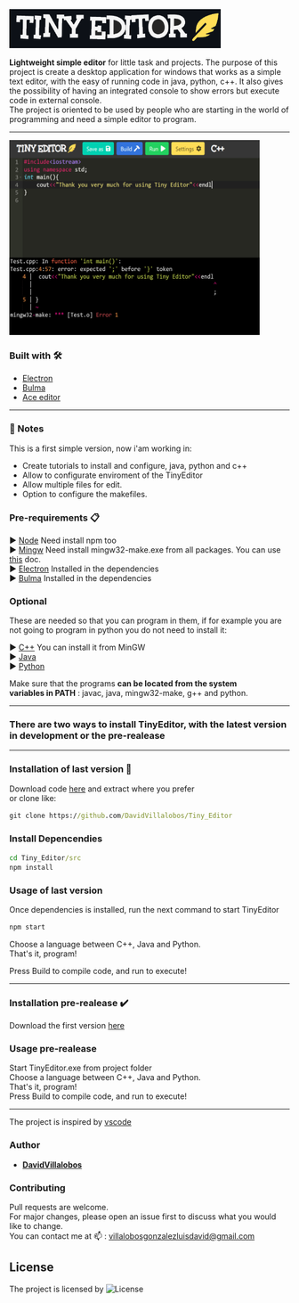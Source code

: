 <img src="demo/Title.png" width="380" height="70">   

**Lightweight simple editor** for little task and projects.
The purpose of this project is create a desktop application for windows that works as a simple text editor, with the easy of running code in java, python, c++. It also gives the possibility of having an integrated console to show errors but execute code in external console.  
The project is oriented to be used by people who are starting in the world of programming and need a simple editor to program.

---

<img src="demo/WindowCode.png" width="450" height="350">   

### Built with 🛠️

* [Electron](https://www.electronjs.org/)
* [Bulma](https://bulma.io/)
* [Ace editor](https://ace.c9.io/)
  
---

### 📃 Notes

This is a first simple version, now i'am working in:
* Create tutorials to install and configure, java, python and c++
* Allow to configurate enviroment of the TinyEditor
* Allow multiple files for edit.
* Option to configure the makefiles.  

### Pre-requirements 📋

 ▶️ [Node](https://nodejs.org/es/) Need install npm too   
 ▶️ [Mingw](https://osdn.net/projects/mingw/releases/) Need install mingw32-make.exe from all packages. You can use [this](https://github.com/DavidVillalobos/Tiny_Editor/blob/master/doc/Install_MinGW.md) doc.  
 ▶️ [Electron](https://nodejs.org/es/) Installed in the dependencies  
 ▶️ [Bulma](https://bulma.io/) Installed in the dependencies  
 
### Optional  

These are needed so that you can program in them, if for example you are not going to program in python you do not need to install it:  

▶️ [C++](https://osdn.net/projects/mingw/releases/) You can install it from MinGW  
▶️ [Java](https://www.oracle.com/java/technologies/javase-downloads.html)  
▶️ [Python](https://www.python.org/)  

Make sure that the programs **can be located from the system   
variables in PATH** : javac, java, mingw32-make, g++ and python. 

---

### There are two ways to install TinyEditor, with the latest version in development or the pre-realease

---
### Installation of last version 🔧

Download code [here](https://github.com/DavidVillalobos/Tiny_Editor/archive/master.zip) and extract where you prefer  
or clone like:  
~~~cmd
git clone https://github.com/DavidVillalobos/Tiny_Editor
~~~  
  
### Install Depencendies

~~~cmd
cd Tiny_Editor/src
npm install
~~~

### Usage of last version

Once dependencies is installed, run the 
next command to start TinyEditor  

~~~cmd
npm start
~~~

Choose a language between C++, Java and Python.  
That's it, program!  

Press Build to compile code, and run to execute!

---

### Installation pre-realease ✔️

Download the first version [here](https://github.com/DavidVillalobos/Tiny_Editor/releases)

### Usage pre-realease

Start TinyEditor.exe from project folder  
Choose a language between C++, Java and Python.  
That's it, program!  
Press Build to compile code, and run to execute!

---

The project is inspired by [vscode](https://code.visualstudio.com/)

### Author 

* **[DavidVillalobos](https://github.com/DavidVillalobos)** 

### Contributing

Pull requests are welcome.   
For major changes, please open an issue first to discuss what you would like to change.  
You can contact me at 📫 : villalobosgonzalezluisdavid@gmail.com  

## License
The project is licensed by  ![License](https://img.shields.io/apm/l/vim-mode)
